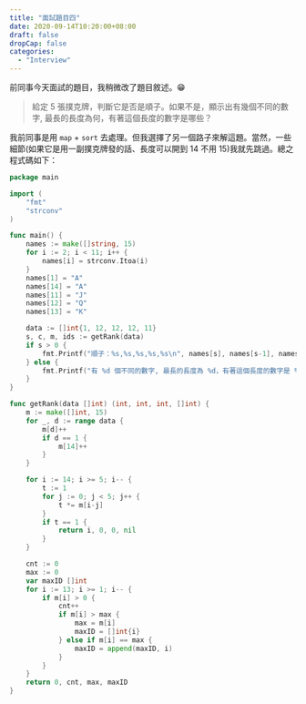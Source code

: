```yaml
---
title: "面試題目四"
date: 2020-09-14T10:20:00+08:00
draft: false
dropCap: false
categories:
  - "Interview"
---
```


前同事今天面試的題目，我稍微改了題目敘述。😁

<!--more-->

> 給定 5 張撲克牌，判斷它是否是順子。如果不是，顯示出有幾個不同的數字, 最長的長度為何，有著這個長度的數字是哪些？

我前同事是用 `map` + `sort` 去處理。但我選擇了另一個路子來解這題。當然，一些細節(如果它是用一副撲克牌發的話、長度可以開到 14 不用 15)我就先跳過。總之程式碼如下：

```go
package main

import (
	"fmt"
	"strconv"
)

func main() {
	names := make([]string, 15)
	for i := 2; i < 11; i++ {
		names[i] = strconv.Itoa(i)
	}
	names[1] = "A"
	names[14] = "A"
	names[11] = "J"
	names[12] = "Q"
	names[13] = "K"

	data := []int{1, 12, 12, 12, 11}
	s, c, m, ids := getRank(data)
	if s > 0 {
		fmt.Printf("順子：%s,%s,%s,%s,%s\n", names[s], names[s-1], names[s-2], names[s-3], names[s-4])
	} else {
		fmt.Printf("有 %d 個不同的數字, 最長的長度為 %d，有著這個長度的數字是 %v\n", c, m, ids)
	}
}

func getRank(data []int) (int, int, int, []int) {
	m := make([]int, 15)
	for _, d := range data {
		m[d]++
		if d == 1 {
			m[14]++
		}
	}

	for i := 14; i >= 5; i-- {
		t := 1
		for j := 0; j < 5; j++ {
			t *= m[i-j]
		}
		if t == 1 {
			return i, 0, 0, nil
		}
	}

	cnt := 0
	max := 0
	var maxID []int
	for i := 13; i >= 1; i-- {
		if m[i] > 0 {
			cnt++
			if m[i] > max {
				max = m[i]
				maxID = []int{i}
			} else if m[i] == max {
				maxID = append(maxID, i)
			}
		}
	}
	return 0, cnt, max, maxID
}
```

